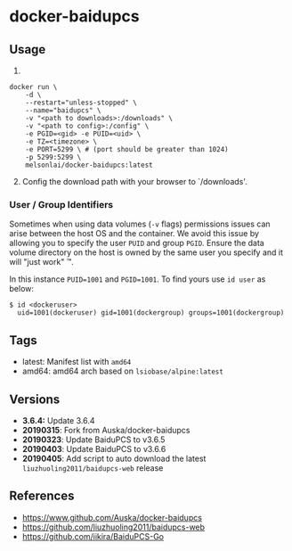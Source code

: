 # docker-baidupcs

## Usage

1. 
```
docker run \
    -d \
    --restart="unless-stopped" \
    --name="baidupcs" \
    -v "<path to downloads>:/downloads" \
    -v "<path to config>:/config" \
    -e PGID=<gid> -e PUID=<uid> \
    -e TZ=<timezone> \
    -e PORT=5299 \ # (port should be greater than 1024)
    -p 5299:5299 \
    melsonlai/docker-baidupcs:latest
```
2. Config the download path with your browser to `/downloads'. 


### User / Group Identifiers

Sometimes when using data volumes (`-v` flags) permissions issues can arise between the host OS and the container. We avoid this issue by allowing you to specify the user `PUID` and group `PGID`. Ensure the data volume directory on the host is owned by the same user you specify and it will "just work" ™.

In this instance `PUID=1001` and `PGID=1001`. To find yours use `id user` as below:

```
$ id <dockeruser>
  uid=1001(dockeruser) gid=1001(dockergroup) groups=1001(dockergroup)
```

## Tags

+ latest: Manifest list with `amd64`
+ amd64: amd64 arch based on `lsiobase/alpine:latest`

## Versions

+ **3.6.4:** Update 3.6.4
+ **20190315**: Fork from Auska/docker-baidupcs
+ **20190323**: Update BaiduPCS to v3.6.5
+ **20190403**: Update BaiduPCS to v3.6.6
+ **20190405**: Add script to auto download the latest `liuzhuoling2011/baidupcs-web` release

## References

+ https://www.github.com/Auska/docker-baidupcs
+ https://github.com/liuzhuoling2011/baidupcs-web
+ https://github.com/iikira/BaiduPCS-Go
